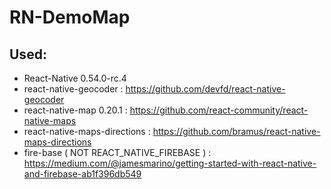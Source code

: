 # RN-DemoMap

## Used:
  - React-Native 0.54.0-rc.4      
  - react-native-geocoder : https://github.com/devfd/react-native-geocoder        
  - react-native-map 0.20.1 : https://github.com/react-community/react-native-maps    
  - react-native-maps-directions : https://github.com/bramus/react-native-maps-directions
  - fire-base ( NOT REACT_NATIVE_FIREBASE ) : https://medium.com/@jamesmarino/getting-started-with-react-native-and-firebase-ab1f396db549
<blockquote class="imgur-embed-pub" lang="en" data-id="a/mkapE"><a href="//imgur.com/mkapE"></a></blockquote><script async src="//s.imgur.com/min/embed.js" charset="utf-8"></script>
